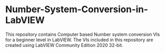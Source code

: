 # Number-System-Conversion-in-LabVIEW
This repository contains Computer based Number system conversion VIs for a beginner level in LabVIEW.
The VIs included in this repository are created using LabVIEW Community Edition 2020 32-bit.
